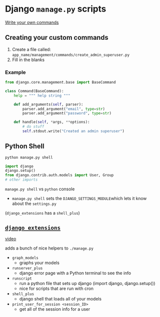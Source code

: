 # Django `manage.py` scripts

[Write your own commands](https://docs.djangoproject.com/en/dev/howto/custom-management-commands/)

## Creating your custom commands

1. Create a file called: `app_name/management/commands/create_admin_superuser.py`
2. Fill in the blanks

### Example

```python
from django.core.management.base import BaseCommand

class Command(BaseCommand):
    help = """ help string """

    def add_arguments(self, parser):
        parser.add_argument("email", type=str)
        parser.add_argument("password", type=str)

    def handle(self, *args, **options):
        # do stuff
        self.stdout.write("Created an admin superuser")
```

## Python Shell

```sh
python manage.py shell
```

```python
import django
django.setup()
from django.contrib.auth.models import User, Group
# other imports
```

`manage.py shell` vs `python` console

-   `manage.py shell` sets the `DJANGO_SETTINGS_MODULE`which lets it know about the `settings.py`

(`django_extensions` has a `shell_plus`)

## [`django_extensions`](https://github.com/django-extensions/django-extensions)

[video](https://vimeo.com/1720508?embedded=true&source=vimeo_logo&owner=627770)

adds a bunch of nice helpers to `./manage.py`

-   `graph_models`
    -   graphs your models
-   `runserver_plus`
    -   django error page with a Python terminal to see the info
-   `runscript`
    -   run a python file that sets up django (import django, django.setup())
    -   nice for scripts that are run with cron
-   `shell_plus`
    -   django shell that loads all of your models
-   `print_user_for_session <session_ID>`
    -   get all of the session info for a user
